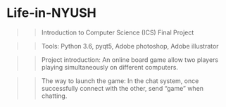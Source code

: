 # Life-in-NYUSH
>> Introduction to Computer Science (ICS) Final Project

>> Tools: Python 3.6, pyqt5, Adobe photoshop, Adobe illustrator

>> Project introduction: An online board game allow two players playing simultaneously on different computers.

>> The way to launch the game: In the chat system, once successfully connect with the other, send “game” when chatting.
